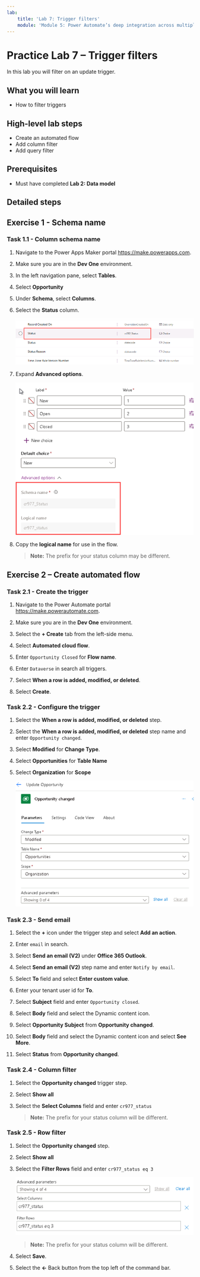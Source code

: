 ```yaml
---
lab:
    title: 'Lab 7: Trigger filters'
    module: 'Module 5: Power Automate’s deep integration across multiple data sources'
---
```


# Practice Lab 7 – Trigger filters

In this lab you will filter on an update trigger.

## What you will learn

- How to filter triggers

## High-level lab steps

- Create an automated flow
- Add column filter
- Add query filter

## Prerequisites

- Must have completed **Lab 2: Data model**

## Detailed steps

## Exercise 1 - Schema name

### Task 1.1 - Column schema name

1. Navigate to the Power Apps Maker portal <https://make.powerapps.com>.

1. Make sure you are in the **Dev One** environment.

1. In the left navigation pane, select **Tables**.

1. Select **Opportunity**

1. Under **Schema**, select **Columns**.

1. Select the **Status** column.

    ![Screenshot of status columns.](../media/opportunity-status-column.png)

1. Expand **Advanced options**.

    ![Screenshot of column schema name.](../media/column-schema-name.png)

1. Copy the **logical name** for use in the flow.

   > **Note:** The prefix for your status column may be different.

## Exercise 2 – Create automated flow

### Task 2.1 - Create the trigger

1. Navigate to the Power Automate portal <https://make.powerautomate.com>.

1. Make sure you are in the **Dev One** environment.

1. Select the **+ Create** tab from the left-side menu.

1. Select **Automated cloud flow**.

1. Enter `Opportunity Closed` for **Flow name**.

1. Enter `Dataverse` in search all triggers.

1. Select **When a row is added, modified, or deleted**.

1. Select **Create**.

### Task 2.2 - Configure the trigger

1. Select the **When a row is added, modified, or deleted** step.

1. Select the **When a row is added, modified, or deleted** step name and enter `Opportunity changed`.

1. Select **Modified** for **Change Type**.

1. Select **Opportunities** for **Table Name**

1. Select **Organization** for **Scope**

    ![Screenshot of update row trigger.](../media/update-trigger.png)

### Task 2.3 - Send email

1. Select the **+** icon under the trigger step and select **Add an action**.

1. Enter `email` in search.

1. Select **Send an email (V2)** under **Office 365 Outlook**.

1. Select **Send an email (V2)** step name and enter `Notify by email`.

1. Select **To** field and select **Enter custom value**.

1. Enter your tenant user id for **To**.

1. Select **Subject** field and enter `Opportunity closed`.

1. Select **Body** field and select the Dynamic content icon.

1. Select **Opportunity Subject** from **Opportunity changed**.

1. Select **Body** field and select the Dynamic content icon and select **See More**.

1. Select **Status** from **Opportunity changed**.

### Task 2.4 - Column filter

1. Select the **Opportunity changed** trigger step.

1. Select **Show all**

1. Select the **Select Columns** field and enter `cr977_status`

   > **Note:** The prefix for your status column will be different.

### Task 2.5 - Row filter

1. Select the **Opportunity changed** step.

1. Select **Show all**

1. Select the **Filter Rows** field and enter `cr977_status eq 3`

    ![Screenshot of trigger filter.](../media/trigger-filter.png)

    > **Note:** The prefix for your status column will be different.

1. Select **Save**.

1. Select the **<-** Back button from the top left of the command bar.
